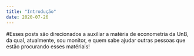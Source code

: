 ```yaml
---
title: "Introdução"
date: 2020-07-26
---
```



#Esses posts são direcionados a auxiliar a matéria de econometria da UnB, da qual, atualmente, sou monitor, e quem sabe ajudar outras pessoas que estão procurando esses matériais!
